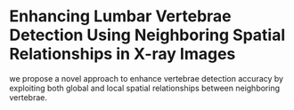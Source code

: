 # Enhancing Lumbar Vertebrae Detection Using Neighboring Spatial Relationships in X-ray Images
we propose a novel approach to enhance vertebrae detection accuracy by exploiting both global and local spatial relationships between neighboring vertebrae. 
